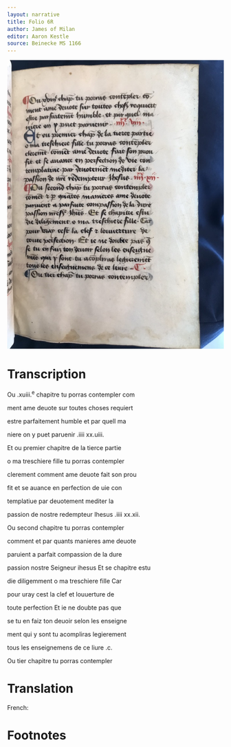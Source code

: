 ```yaml
---
layout: narrative
title: Folio 6R
author: James of Milan
editor: Aaron Kestle
source: Beinecke MS 1166
---
```


![Beinecke MS 1166 Folio 6R](https://raw.githubusercontent.com/oldfrenchtexts/L-aiguillon-d-amour-divine/master/assets/6R.jpg)

# Transcription

Ou .xuiii.<sup>e</sup> chapitre tu porras contempler com

ment ame deuote sur toutes choses requiert

estre parfaitement humble et par quell ma

niere on y puet paruenir .iiii xx.uiii.

Et ou premier chapitre de la tierce partie

o ma treschiere fille tu porras contempler

clerement comment ame deuote fait son prou

fit et se auance en perfection de uie con

templatiue par deuotement mediter la

passion de nostre redempteur Ihesus .iiii xx.xii.

Ou second chapitre tu porras contempler 

comment et par quants manieres ame deuote 

paruient a parfait compassion de la dure

passion nostre Seigneur ihesus Et se chapitre estu 

die diligemment  o ma treschiere fille Car

pour uray cest la clef et louuerture de

toute perfection Et ie ne doubte pas que

se tu en faiz ton deuoir selon les enseigne

ment qui y sont tu acompliras legierement

tous les enseignemens de ce liure .c. 

Ou tier chapitre tu porras contempler 

# Translation

French: 

# Footnotes

